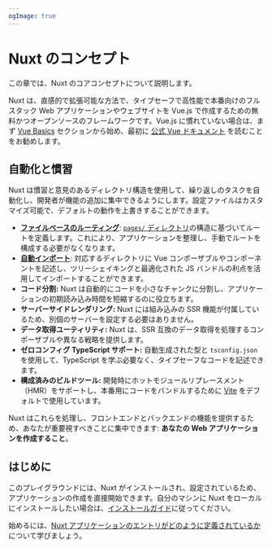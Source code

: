 ```yaml
---
ogImage: true
---
```


# Nuxt のコンセプト

この章では、Nuxt のコアコンセプトについて説明します。

Nuxt は、直感的で拡張可能な方法で、タイプセーフで高性能で本番向けのフルスタック Web アプリケーションやウェブサイトを Vue.js で作成するための無料かつオープンソースのフレームワークです。Vue.js に慣れていない場合は、まず [Vue Basics](/vue/intro) セクションから始め、最初に [公式 Vue ドキュメント](https://vuejs.org/) を読むことをお勧めします。

## 自動化と慣習

Nuxt は慣習と意見のあるディレクトリ構造を使用して、繰り返しのタスクを自動化し、開発者が機能の追加に集中できるようにします。設定ファイルはカスタマイズ可能で、デフォルトの動作を上書きすることができます。

- [**ファイルベースのルーティング**](/concepts/routing): [`pages/` ディレクトリ](/docs/guide/directory-structure/pages)の構造に基づいてルートを定義します。これにより、アプリケーションを整理し、手動でルートを構成する必要がなくなります。
- [**自動インポート**](/concepts/auto-imports): 対応するディレクトリに Vue コンポーザブルやコンポーネントを記述し、ツリーシェイキングと最適化された JS バンドルの利点を活用してインポートすることができます。
- **コード分割:** Nuxt は自動的にコードを小さなチャンクに分割し、アプリケーションの初期読み込み時間を短縮するのに役立ちます。
- **サーバーサイドレンダリング:** Nuxt には組み込みの SSR 機能が付属しているため、別個のサーバーを設定する必要はありません。
- **データ取得ユーティリティ:** Nuxt は、SSR 互換のデータ取得を処理するコンポーザブルや異なる戦略を提供します。
- **ゼロコンフィグ TypeScript サポート:** 自動生成された型と `tsconfig.json` を使用して、TypeScript を学ぶ必要なく、タイプセーフなコードを記述できます。
- **構成済みのビルドツール:** 開発時にホットモジュールリプレースメント（HMR）をサポートし、本番用にコードをバンドルするために [Vite](https://vitejs.dev) をデフォルトで使用しています。

Nuxt はこれらを処理し、フロントエンドとバックエンドの機能を提供するため、あなたが重要視すべきことに集中できます: **あなたの Web アプリケーションを作成すること**。

## はじめに

このプレイグラウンドには、Nuxt がインストールされ、設定されているため、アプリケーションの作成を直接開始できます。自分のマシンに Nuxt をローカルにインストールしたい場合は、[インストールガイド](https://nuxt.com/docs/getting-started/installation)に従ってください。

始めるには、[Nuxt アプリケーションのエントリがどのように定義されているか](/concepts/app-vue)について学びましょう。
